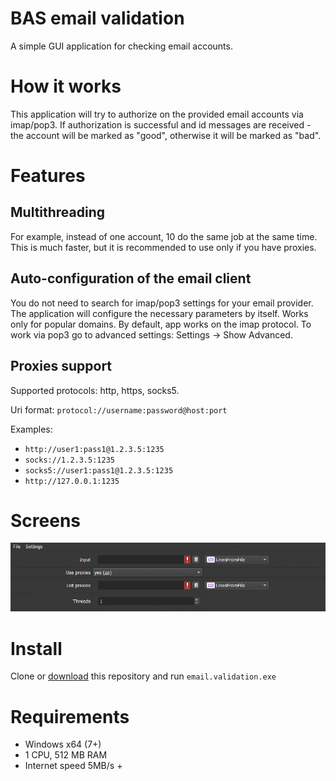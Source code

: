 # BAS email validation

A simple GUI application for checking email accounts.

# How it works

This application will try to authorize on the provided email accounts via imap/pop3. If authorization is successful and id messages are received - the account will be marked as "good", otherwise it will be marked as "bad".

# Features

## Multithreading

For example, instead of one account, 10 do the same job at the same time. This is much faster, but it is recommended to use only if you have proxies.

## Auto-configuration of the email client

You do not need to search for imap/pop3 settings for your email provider. The application will configure the necessary parameters by itself. Works only for popular domains.
By default, app works on the imap protocol. To work via pop3 go to advanced settings: Settings -> Show Advanced.

## Proxies support

Supported protocols: http, https, socks5.

Uri format: `protocol://username:password@host:port`

Examples:

-   `http://user1:pass1@1.2.3.5:1235`
-   `socks://1.2.3.5:1235`
-   `socks5://user1:pass1@1.2.3.5:1235`
-   `http://127.0.0.1:1235`

# Screens

![tab.accounts](./src-docs/tab.main.png)

# Install

Clone or [download](https://github.com/Sadzurami/BasEmailValidation/archive/refs/heads/main.zip) this repository and run `email.validation.exe`

# Requirements

-   Windows x64 (7+)
-   1 CPU, 512 MB RAM
-   Internet speed 5MB/s +
